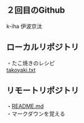 ## ２回目のGithub

k-iha
伊波京汰

## ローカルリポジトリ
・たこ焼きのレシピ  
[takoyaki.txt](takoyaki.txt)

## リモートリポジトリ
・[README.md](README.md)  
・マークダウンを覚える
